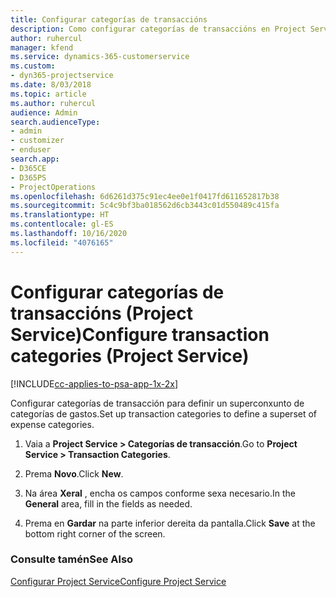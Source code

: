 ```yaml
---
title: Configurar categorías de transaccións
description: Como configurar categorías de transaccións en Project Service
author: ruhercul
manager: kfend
ms.service: dynamics-365-customerservice
ms.custom:
- dyn365-projectservice
ms.date: 8/03/2018
ms.topic: article
ms.author: ruhercul
audience: Admin
search.audienceType:
- admin
- customizer
- enduser
search.app:
- D365CE
- D365PS
- ProjectOperations
ms.openlocfilehash: 6d6261d375c91ec4ee0e1f0417fd611652817b38
ms.sourcegitcommit: 5c4c9bf3ba018562d6cb3443c01d550489c415fa
ms.translationtype: HT
ms.contentlocale: gl-ES
ms.lasthandoff: 10/16/2020
ms.locfileid: "4076165"
---
```

# <a name="configure-transaction-categories-project-service"></a><span data-ttu-id="cada3-103">Configurar categorías de transaccións (Project Service)</span><span class="sxs-lookup"><span data-stu-id="cada3-103">Configure transaction categories (Project Service)</span></span>

[!INCLUDE[cc-applies-to-psa-app-1x-2x](../includes/cc-applies-to-psa-app-1x-2x.md)]

<span data-ttu-id="cada3-104">Configurar categorías de transacción para definir un superconxunto de categorías de gastos.</span><span class="sxs-lookup"><span data-stu-id="cada3-104">Set up transaction categories to define a superset of expense categories.</span></span>  
  
1.  <span data-ttu-id="cada3-105">Vaia a **Project Service > Categorías de transacción**.</span><span class="sxs-lookup"><span data-stu-id="cada3-105">Go to **Project Service > Transaction Categories**.</span></span>  
  
2.  <span data-ttu-id="cada3-106">Prema **Novo**.</span><span class="sxs-lookup"><span data-stu-id="cada3-106">Click **New**.</span></span>  
  
3.  <span data-ttu-id="cada3-107">Na área **Xeral** , encha os campos conforme sexa necesario.</span><span class="sxs-lookup"><span data-stu-id="cada3-107">In the **General** area, fill in the fields as needed.</span></span>  
  
4.  <span data-ttu-id="cada3-108">Prema en **Gardar** na parte inferior dereita da pantalla.</span><span class="sxs-lookup"><span data-stu-id="cada3-108">Click **Save** at the bottom right corner of the screen.</span></span>  
  
### <a name="see-also"></a><span data-ttu-id="cada3-109">Consulte tamén</span><span class="sxs-lookup"><span data-stu-id="cada3-109">See Also</span></span>  
 [<span data-ttu-id="cada3-110">Configurar Project Service</span><span class="sxs-lookup"><span data-stu-id="cada3-110">Configure Project Service</span></span>](../psa/configure.md)

